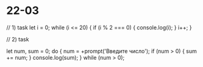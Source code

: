 # 22-03

// 1) task
let i = 0;
while (i <= 20) {
  if (i % 2 === 0) {
    console.log(i);
  }
  i++;
}

// 2) task

let num,
  sum = 0;
do {
  num = +prompt('Введите число');
  if (num > 0) {
    sum += num;
  }
  console.log(sum);
} while (num > 0);
